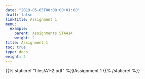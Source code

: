 ```yaml
---
date: "2019-05-05T00:00:00+01:00"
draft: false
linktitle: Assignment 1
menu:
  example:
    parent: Assignments STA414
    weight: 2
title: Assignment 1
toc: true
type: docs
weight: 2
---
```


{{% staticref "files/A1-2.pdf" %}}Assignment 1 {{% /staticref %}}